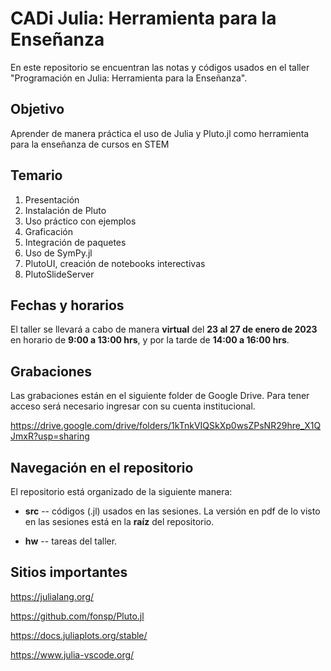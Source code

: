 # CADi Julia: Herramienta para la Enseñanza

En este repositorio se encuentran las notas y códigos usados en el taller "Programación en Julia: Herramienta para la Enseñanza".

## Objetivo
Aprender de manera práctica el uso de Julia y Pluto.jl como herramienta para la enseñanza de cursos en STEM

## Temario
1.  Presentación
1.  Instalación de Pluto
1.  Uso práctico con ejemplos
1.  Graficación
1.  Integración de paquetes
1.  Uso de SymPy.jl
1.  PlutoUI, creación de notebooks interectivas
1.  PlutoSlideServer


## Fechas y horarios
El taller se llevará a cabo de manera **virtual** del **23 al 27 de enero de 2023** en horario de **9:00 a 13:00 hrs**, y por la tarde de **14:00 a 16:00 hrs**.

## Grabaciones
Las grabaciones están en el siguiente folder de Google Drive.  Para tener acceso será necesario ingresar con su cuenta institucional.

https://drive.google.com/drive/folders/1kTnkVIQSkXp0wsZPsNR29hre_X1QJmxR?usp=sharing


## Navegación en el repositorio
El repositorio está organizado de la siguiente manera:

- **src** -- códigos (.jl) usados en las sesiones.  La versión en pdf de lo visto en las sesiones está en la **raíz** del repositorio.

- **hw** -- tareas del taller.

## Sitios importantes
https://julialang.org/

https://github.com/fonsp/Pluto.jl

https://docs.juliaplots.org/stable/ 

https://www.julia-vscode.org/

